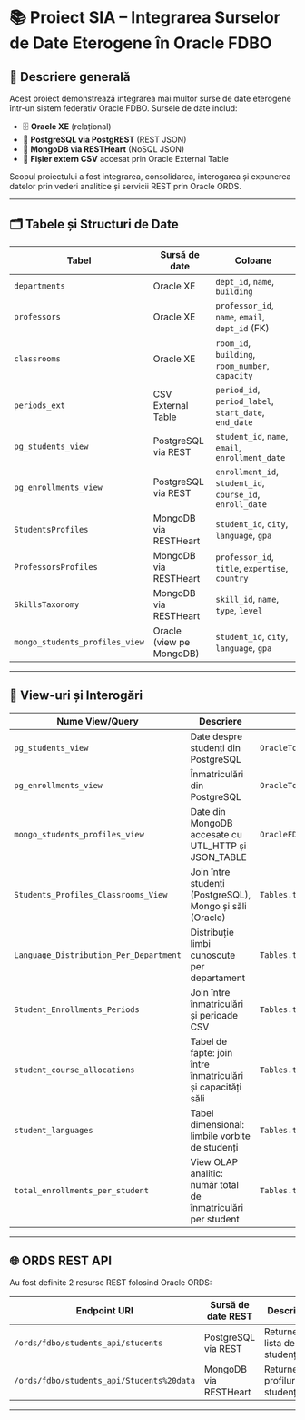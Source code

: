 # 📚 Proiect SIA – Integrarea Surselor de Date Eterogene în Oracle FDBO

## 🧩 Descriere generală

Acest proiect demonstrează integrarea mai multor surse de date eterogene într-un sistem federativ Oracle FDBO. Sursele de date includ:

- 🗄️ **Oracle XE** (relațional)
- 🐘 **PostgreSQL via PostgREST** (REST JSON)
- 🍃 **MongoDB via RESTHeart** (NoSQL JSON)
- 📄 **Fișier extern CSV** accesat prin Oracle External Table

Scopul proiectului a fost integrarea, consolidarea, interogarea și expunerea datelor prin vederi analitice și servicii REST prin Oracle ORDS.

---

## 🗂️ Tabele și Structuri de Date

| Tabel                         | Sursă de date         | Coloane                                                                 |
|------------------------------|-----------------------|-------------------------------------------------------------------------|
| `departments`                | Oracle XE             | `dept_id`, `name`, `building`                                          |
| `professors`                 | Oracle XE             | `professor_id`, `name`, `email`, `dept_id` (FK)                        |
| `classrooms`                 | Oracle XE             | `room_id`, `building`, `room_number`, `capacity`                       |
| `periods_ext`                | CSV External Table    | `period_id`, `period_label`, `start_date`, `end_date`                  |
| `pg_students_view`           | PostgreSQL via REST   | `student_id`, `name`, `email`, `enrollment_date`                       |
| `pg_enrollments_view`        | PostgreSQL via REST   | `enrollment_id`, `student_id`, `course_id`, `enroll_date`             |
| `StudentsProfiles`           | MongoDB via RESTHeart | `student_id`, `city`, `language`, `gpa`                                |
| `ProfessorsProfiles`         | MongoDB via RESTHeart | `professor_id`, `title`, `expertise`, `country`                        |
| `SkillsTaxonomy`             | MongoDB via RESTHeart | `skill_id`, `name`, `type`, `level`                                    |
| `mongo_students_profiles_view` | Oracle (view pe MongoDB) | `student_id`, `city`, `language`, `gpa`                            |

---

## 🔎 View-uri și Interogări

| Nume View/Query                        | Descriere                                                                    | Fișier                    |
|----------------------------------------|------------------------------------------------------------------------------|---------------------------|
| `pg_students_view`                     | Date despre studenți din PostgreSQL                                          | `OracleToPostgREST.sql`   |
| `pg_enrollments_view`                  | Înmatriculări din PostgreSQL                                                 | `OracleToPostgREST.sql`   |
| `mongo_students_profiles_view`         | Date din MongoDB accesate cu UTL_HTTP și JSON_TABLE                          | `OracleFDBODocker.sql`    |
| `Students_Profiles_Classrooms_View`    | Join între studenți (PostgreSQL), Mongo și săli (Oracle)                     | `Tables.txt`              |
| `Language_Distribution_Per_Department` | Distribuție limbi cunoscute per departament                                  | `Tables.txt`              |
| `Student_Enrollments_Periods`          | Join între înmatriculări și perioade CSV                                     | `Tables.txt`              |
| `student_course_allocations`           | Tabel de fapte: join între înmatriculări și capacități săli                  | `Tables.txt`              |
| `student_languages`                    | Tabel dimensional: limbile vorbite de studenți                               | `Tables.txt`              |
| `total_enrollments_per_student`        | View OLAP analitic: număr total de înmatriculări per student                 | `Tables.txt`              |

---

## 🌐 ORDS REST API

Au fost definite 2 resurse REST folosind Oracle ORDS:

| Endpoint URI                                                      | Sursă de date REST         | Descriere                         |
|------------------------------------------------------------------|----------------------------|-----------------------------------|
| `/ords/fdbo/students_api/students`                               | PostgreSQL via REST        | Returnează lista de studenți      |
| `/ords/fdbo/students_api/Students%20data`                        | MongoDB via RESTHeart      | Returnează profiluri de studenți  |

---

